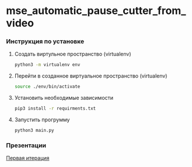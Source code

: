 # mse_automatic_pause_cutter_from_video

### Инструкция по установке
1. Создать виртульное пространство (virtualenv)
    ```bash
    python3 -m virtualenv env
    ```
2. Перейти в созданное виртуальное пространство (virtualenv)
    ```bash
   source ./env/bin/activate
    ```
3. Установить необходимые зависимости
    ```bash
    pip3 install -r requirments.txt
    ```
4. Запустить прогрумму
    ```bash
    python3 main.py
    ```
### Презентации
[Первая итерация](https://github.com/moevm/mse_automatic_pause_cutter_from_video/blob/master/cutter.pptx)
